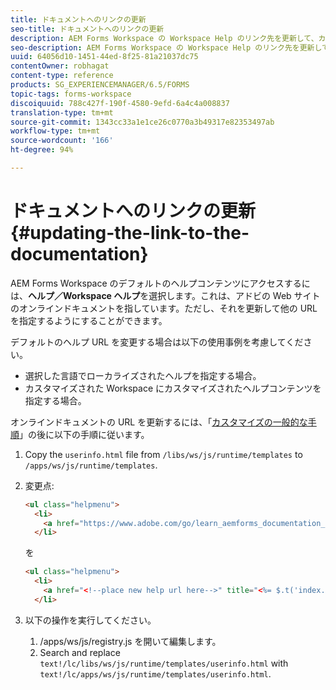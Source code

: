 ```yaml
---
title: ドキュメントへのリンクの更新
seo-title: ドキュメントへのリンクの更新
description: AEM Forms Workspace の Workspace Help のリンク先を更新して、カスタムドキュメントリンクに指定する方法。
seo-description: AEM Forms Workspace の Workspace Help のリンク先を更新して、カスタムドキュメントリンクに指定する方法。
uuid: 64056d10-1451-44ed-8f25-81a21037dc75
contentOwner: robhagat
content-type: reference
products: SG_EXPERIENCEMANAGER/6.5/FORMS
topic-tags: forms-workspace
discoiquuid: 788c427f-190f-4580-9efd-6a4c4a008837
translation-type: tm+mt
source-git-commit: 1343cc33a1e1ce26c0770a3b49317e82353497ab
workflow-type: tm+mt
source-wordcount: '166'
ht-degree: 94%

---
```



# ドキュメントへのリンクの更新 {#updating-the-link-to-the-documentation}

AEM Forms Workspace のデフォルトのヘルプコンテンツにアクセスするには、**ヘルプ／Workspace ヘルプ**&#x200B;を選択します。これは、アドビの Web サイトのオンラインドキュメントを指しています。ただし、それを更新して他の URL を指定するようにすることができます。

デフォルトのヘルプ URL を変更する場合は以下の使用事例を考慮してください。

* 選択した言語でローカライズされたヘルプを指定する場合。
* カスタマイズされた Workspace にカスタマイズされたヘルプコンテンツを指定する場合。

オンラインドキュメントの URL を更新するには、「[カスタマイズの一般的な手順](/help/forms/using/generic-steps-html-workspace-customization.md)」の後に以下の手順に従います。

1. Copy the `userinfo.html` file from `/libs/ws/js/runtime/templates` to `/apps/ws/js/runtime/templates`.
1. 変更点:

   ```html
   <ul class="helpmenu">
     <li>
       <a href="https://www.adobe.com/go/learn_aemforms_documentation_63" title="<%= $.t('index.header.dropdown.WorkspaceHelp')%>" target="_blank"><%= $.t('index.header.dropdown.WorkspaceHelp')%></a>
     </li>
   ```

   を

   ```html
   <ul class="helpmenu">
     <li>
       <a href="<!--place new help url here-->" title="<%= $.t('index.header.dropdown.WorkspaceHelp')%>" target="_blank"><%= $.t('index.header.dropdown.WorkspaceHelp')%></a>
     </li>
   ```

1. 以下の操作を実行してください。

   1. /apps/ws/js/registry.js を開いて編集します。
   1. Search and replace `text!/lc/libs/ws/js/runtime/templates/userinfo.html` with `text!/lc/apps/ws/js/runtime/templates/userinfo.html`.
